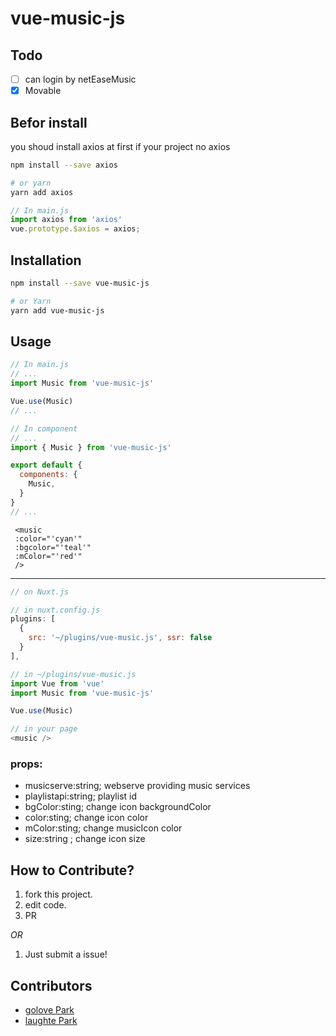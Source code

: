 # vue-music-js

## Todo

- [ ] can login by netEaseMusic
- [x] Movable

## Befor install

you shoud install axios at first if your project no axios
```bash
npm install --save axios

# or yarn
yarn add axios

```
```js
// In main.js
import axios from 'axios'
vue.prototype.$axios = axios;

```



## Installation

```bash
npm install --save vue-music-js

# or Yarn
yarn add vue-music-js
```

## Usage

```js
// In main.js
// ...
import Music from 'vue-music-js'

Vue.use(Music)
// ...
```

```js
// In component
// ...
import { Music } from 'vue-music-js'

export default {
  components: {
    Music,
  }
}
// ...
```

```Vue
 <music 
 :color="'cyan'" 
 :bgcolor="'teal'" 
 :mColor="'red'"
 />

```

---

```js
// on Nuxt.js

// in nuxt.config.js
plugins: [
  {
    src: '~/plugins/vue-music.js', ssr: false
  }
],

// in ~/plugins/vue-music.js
import Vue from 'vue'
import Music from 'vue-music-js'

Vue.use(Music)

// in your page
<music />

```



### props:
- musicserve:string; webserve providing music services
- playlistapi:string; playlist id
- bgColor:sting; change icon backgroundColor
- color:sting; change icon color
- mColor:sting; change musicIcon color
- size:string ; change icon size

## How to Contribute?

1. fork this project.
2. edit code.
3. PR

_OR_

1. Just submit a issue!

## Contributors

- [golove Park](https://github.com/golove)
- [laughte Park](https://github.com/laughte)

